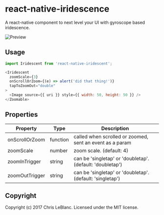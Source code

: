 # react-native-iridescence
A react-native component to next level your UI with gyroscope based iridescence.

![Preview](https://raw.githubusercontent.com/elevenfooteleven/react-native-iridescent/master/preview.gif)

## Usage

```javascript
import Iridescent from 'react-native-iridescent';
```

```javascript
<Iridescent
  zoomScale={3}
  onScrollOrZoom={(e) => alert('did that thing!')}
  tapToZoomOut="double"
>
  <Image source={{ uri }} style={{ width: 50, height: 50 }} />
</Zoomable>
```

## Properties
| Property | Type | Description |
|-----------------|----------|--------------------------------------------------------------|
| onScrollOrZoom | function | called when scrolled or zoomed, sent an event as a param |
| zoomScale | number | zoom scale. (default: 4) |
| zoomInTrigger | string | can be 'singletap' or 'doubletap'. (default: 'doubletap') |
| zoomOutTrigger | string | can be 'singletap' or 'doubletap'. (default: 'singletap') |

## Copyright
Copyright (c) 2017 Chris LeBlanc. Licensed under the MIT license.
